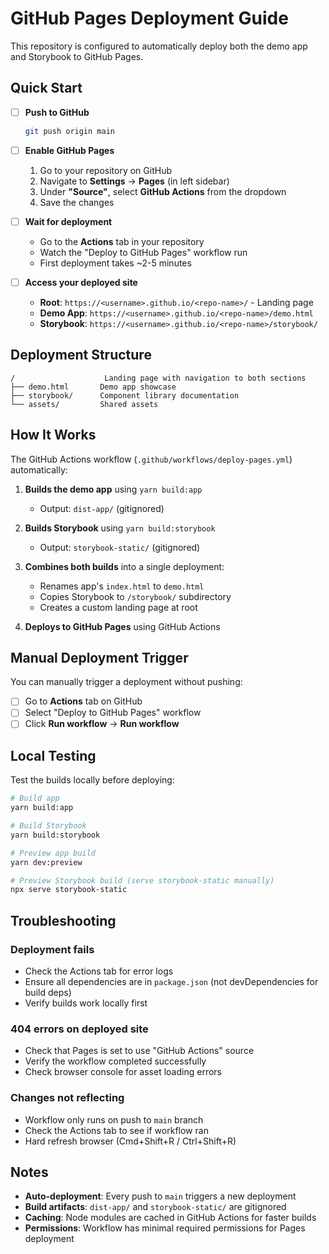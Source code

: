 # GitHub Pages Deployment Guide

This repository is configured to automatically deploy both the demo app and Storybook to GitHub Pages.

## Quick Start

- [ ] **Push to GitHub**
  ```bash
  git push origin main
  ```

- [ ] **Enable GitHub Pages**
  1. Go to your repository on GitHub
  2. Navigate to **Settings** → **Pages** (in left sidebar)
  3. Under **"Source"**, select **GitHub Actions** from the dropdown
  4. Save the changes

- [ ] **Wait for deployment**
  - Go to the **Actions** tab in your repository
  - Watch the "Deploy to GitHub Pages" workflow run
  - First deployment takes ~2-5 minutes

- [ ] **Access your deployed site**
  - **Root**: `https://<username>.github.io/<repo-name>/` - Landing page
  - **Demo App**: `https://<username>.github.io/<repo-name>/demo.html`
  - **Storybook**: `https://<username>.github.io/<repo-name>/storybook/`

## Deployment Structure

```
/                    Landing page with navigation to both sections
├── demo.html       Demo app showcase
├── storybook/      Component library documentation
└── assets/         Shared assets
```

## How It Works

The GitHub Actions workflow (`.github/workflows/deploy-pages.yml`) automatically:

1. **Builds the demo app** using `yarn build:app`
   - Output: `dist-app/` (gitignored)

2. **Builds Storybook** using `yarn build:storybook`
   - Output: `storybook-static/` (gitignored)

3. **Combines both builds** into a single deployment:
   - Renames app's `index.html` to `demo.html`
   - Copies Storybook to `/storybook/` subdirectory
   - Creates a custom landing page at root

4. **Deploys to GitHub Pages** using GitHub Actions

## Manual Deployment Trigger

You can manually trigger a deployment without pushing:

- [ ] Go to **Actions** tab on GitHub
- [ ] Select "Deploy to GitHub Pages" workflow
- [ ] Click **Run workflow** → **Run workflow**

## Local Testing

Test the builds locally before deploying:

```bash
# Build app
yarn build:app

# Build Storybook
yarn build:storybook

# Preview app build
yarn dev:preview

# Preview Storybook build (serve storybook-static manually)
npx serve storybook-static
```

## Troubleshooting

### Deployment fails
- Check the Actions tab for error logs
- Ensure all dependencies are in `package.json` (not devDependencies for build deps)
- Verify builds work locally first

### 404 errors on deployed site
- Check that Pages is set to use "GitHub Actions" source
- Verify the workflow completed successfully
- Check browser console for asset loading errors

### Changes not reflecting
- Workflow only runs on push to `main` branch
- Check the Actions tab to see if workflow ran
- Hard refresh browser (Cmd+Shift+R / Ctrl+Shift+R)

## Notes

- **Auto-deployment**: Every push to `main` triggers a new deployment
- **Build artifacts**: `dist-app/` and `storybook-static/` are gitignored
- **Caching**: Node modules are cached in GitHub Actions for faster builds
- **Permissions**: Workflow has minimal required permissions for Pages deployment
